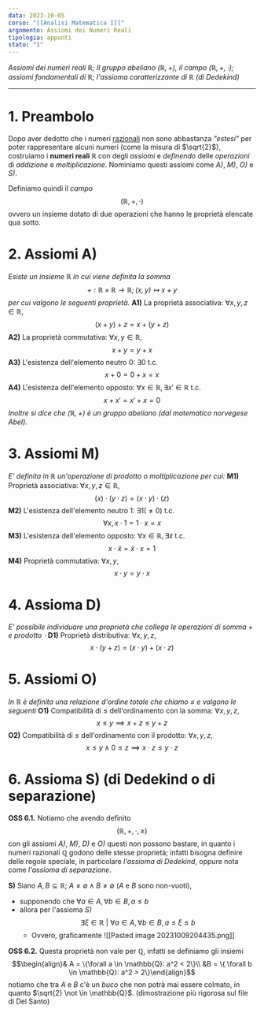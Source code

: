 ```yaml
---
data: 2023-10-05
corso: "[[Analisi Matematica I]]"
argomento: Assiomi dei Numeri Reali
tipologia: appunti
stato: "1"
---
```

*Assiomi dei numeri reali $\mathbb{R}$; Il gruppo abeliano $(\mathbb{R}, +)$, il campo $(\mathbb{R}, +, \cdot)$; assiomi fondamentali di $\mathbb{R}$; l'assioma caratterizzante di $\mathbb{R}$ (di Dedekind)*
- - -
# 1. Preambolo
Dopo aver dedotto che i numeri [razionali](Richiami%20sui%20Numeri%20Razionali) non sono abbastanza *"estesi"* per poter rappresentare alcuni numeri (come la misura di $\sqrt{2}$), costruiamo i **numeri reali $\mathbb{R}$** con degli *assiomi* e *definendo* delle *operazioni* di *addizione* e *moltiplicazione*. Nominiamo questi assiomi come *A)*, *M)*, *O)* e *S)*.

Definiamo quindi il *campo* $$ (\mathbb{R}, +, \cdot)$$ovvero un insieme dotato di due operazioni che hanno le proprietà elencate qua sotto.
# 2. Assiomi A)
*Esiste un insieme $\mathbb{R}$ in cui viene definita la somma $$+ : \mathbb{R} \times \mathbb{R} \longrightarrow \mathbb{R}; (x,y) \mapsto x+y$$per cui valgono le seguenti proprietà.*
**A1)** La proprietà associativa: $\forall x,y,z \in \mathbb{R}$, $$(x+y)+z = x+(y+z)$$
**A2)** La proprietà commutativa: $\forall x,y \in \mathbb{R}$, $$x+y = y+x$$
**A3)** L'esistenza dell'elemento neutro $0$: $\exists 0 \text{ t.c. }$ $$x+0 = 0+x = x$$
**A4)** L'esistenza dell'elemento opposto: $\forall x \in \mathbb{R}, \exists x' \in \mathbb{R} \text{ t.c.}$ $$x+x' = x'+x = 0$$
*Inoltre si dice che $(\mathbb{R}, +)$ è un gruppo abeliano (dal matematico norvegese Abel).*

# 3. Assiomi M)
*E' definita in $\mathbb{R}$ un'operazione di prodotto o moltiplicazione per cui:*
**M1)** Proprietà associativa: $\forall x, y, z \in \mathbb{R}$, $$(x)\cdot(y \cdot z) = (x \cdot y) \cdot (z)$$
**M2)** L'esistenza dell'elemento neutro $1$: $\exists 1 (\neq 0) \text{ t.c.}$ $$\forall x, x \cdot 1= 1 \cdot x = x$$
**M3)** L'esistenza dell'elemento opposto: $\forall x \in \mathbb{R}, \exists \tilde{x} \text{ t.c.}$ $$x \cdot \tilde{x} = \tilde{x} \cdot x = 1$$
**M4)** Proprietà commutativa: $\forall x,y,$ $$x \cdot y = y \cdot x$$
# 4. Assioma D)
*E' possibile individuare una proprietà che collega le operazioni di somma $+$ e prodotto $\cdot$*
**D1)** Proprietà distributiva: $\forall x,y,z,$ $$x\cdot(y+z) = (x\cdot y)+ (x \cdot z)$$
# 5. Assiomi O)
*In $\mathbb{R}$ è definita una relazione d'ordine totale che chiamo $\leq$ e valgono le seguenti*
**O1)** Compatibilità di $\leq$ dell'ordinamento con la somma: $\forall x, y, z,$ $$x \leq y \implies x+z \leq y+z$$
**O2)** Compatibilità di $\leq$ dell'ordinamento con il prodotto: $\forall x, y, z,$ $$x \leq y \land 0 \leq z \implies x\cdot z \leq y \cdot z$$
# 6. Assioma S) (di Dedekind o di separazione)
**OSS 6.1.** Notiamo che avendo definito $$(\mathbb{R}, +, \cdot, \geq)$$con gli assiomi *A)*, *M)*, *D)* e *O)* questi non possono bastare, in quanto i numeri razionali $\mathbb{Q}$ godono delle stesse proprietà; infatti bisogna definire delle regole speciale, in particolare *l'assioma di Dedekind*, oppure nota come *l'assioma di separazione*.

**S)** Siano $A, B \subseteq \mathbb{R}$; $A \neq \emptyset \land B \neq \emptyset$ ($A$ e $B$ sono non-vuoti),
- supponendo che $\forall a \in A, \forall b \in B, a \leq b$
- allora per l'assioma *S)* $$\exists \xi \in \mathbb{R} \ | \ \forall a \in A, \forall b \in B, a \leq \xi \leq b$$
	- Ovvero, graficamente
![[Pasted image 20231009204435.png]]

**OSS 6.2.** Questa proprietà non vale per $\mathbb{Q}$, infatti se definiamo gli insiemi $$\begin{align}& A = \{\forall a \in \mathbb{Q}: a^2 < 2\}\\ &B = \{ \forall b \in \mathbb{Q}: a^2 > 2\}\end{align}$$notiamo che tra $A$ e $B$ c'è un *buco* che non potrà mai essere colmato, in quanto $\sqrt{2} \not \in \mathbb{Q}$. (dimostrazione più rigorosa sul file di Del Santo)